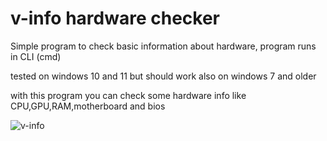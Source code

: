 # v-info hardware checker
Simple program to check basic information about hardware, program runs in CLI (cmd) 

tested on windows 10 and 11 but should work also on windows 7 and older

with this program you can check some hardware info like CPU,GPU,RAM,motherboard and bios 

![v-info](https://user-images.githubusercontent.com/77057750/138554632-f2fa3650-dfcd-4344-97f0-805dc5037a00.png)
